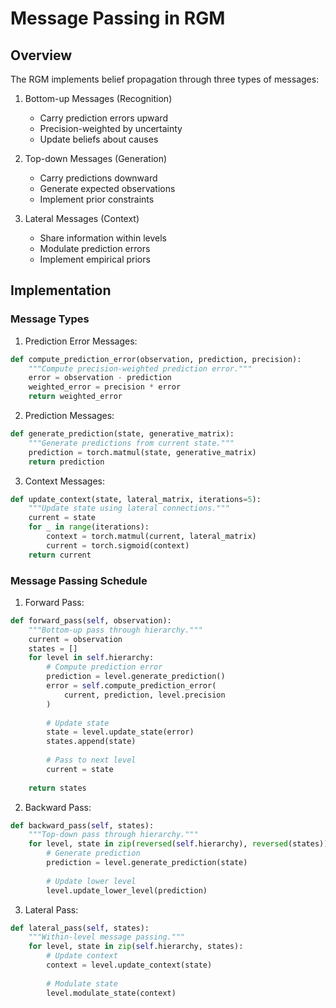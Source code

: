 # Message Passing in RGM

## Overview

The RGM implements belief propagation through three types of messages:

1. Bottom-up Messages (Recognition)
   - Carry prediction errors upward
   - Precision-weighted by uncertainty
   - Update beliefs about causes

2. Top-down Messages (Generation)
   - Carry predictions downward
   - Generate expected observations
   - Implement prior constraints

3. Lateral Messages (Context)
   - Share information within levels
   - Modulate prediction errors
   - Implement empirical priors

## Implementation

### Message Types

1. Prediction Error Messages:
```python
def compute_prediction_error(observation, prediction, precision):
    """Compute precision-weighted prediction error."""
    error = observation - prediction
    weighted_error = precision * error
    return weighted_error
```

2. Prediction Messages:
```python
def generate_prediction(state, generative_matrix):
    """Generate predictions from current state."""
    prediction = torch.matmul(state, generative_matrix)
    return prediction
```

3. Context Messages:
```python
def update_context(state, lateral_matrix, iterations=5):
    """Update state using lateral connections."""
    current = state
    for _ in range(iterations):
        context = torch.matmul(current, lateral_matrix)
        current = torch.sigmoid(context)
    return current
```

### Message Passing Schedule

1. Forward Pass:
```python
def forward_pass(self, observation):
    """Bottom-up pass through hierarchy."""
    current = observation
    states = []
    for level in self.hierarchy:
        # Compute prediction error
        prediction = level.generate_prediction()
        error = self.compute_prediction_error(
            current, prediction, level.precision
        )
        
        # Update state
        state = level.update_state(error)
        states.append(state)
        
        # Pass to next level
        current = state
        
    return states
```

2. Backward Pass:
```python
def backward_pass(self, states):
    """Top-down pass through hierarchy."""
    for level, state in zip(reversed(self.hierarchy), reversed(states)):
        # Generate prediction
        prediction = level.generate_prediction(state)
        
        # Update lower level
        level.update_lower_level(prediction)
```

3. Lateral Pass:
```python
def lateral_pass(self, states):
    """Within-level message passing."""
    for level, state in zip(self.hierarchy, states):
        # Update context
        context = level.update_context(state)
        
        # Modulate state
        level.modulate_state(context)
``` 